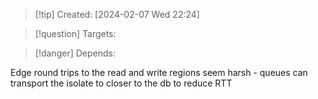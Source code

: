 
>[!tip] Created: [2024-02-07 Wed 22:24]

>[!question] Targets: 

>[!danger] Depends: 

Edge round trips to the read and write regions seem harsh - queues can transport the isolate to closer to the db to reduce RTT
